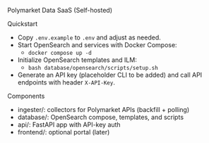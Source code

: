 Polymarket Data SaaS (Self-hosted)

Quickstart
- Copy `.env.example` to `.env` and adjust as needed.
- Start OpenSearch and services with Docker Compose:
  - `docker compose up -d`
- Initialize OpenSearch templates and ILM:
  - `bash database/opensearch/scripts/setup.sh`
- Generate an API key (placeholder CLI to be added) and call API endpoints with header `X-API-Key`.

Components
- ingester/: collectors for Polymarket APIs (backfill + polling)
- database/: OpenSearch compose, templates, and scripts
- api/: FastAPI app with API-key auth
- frontend/: optional portal (later)

